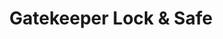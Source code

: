---
title: "Gatekeeper Lock & Safe"
url: /lebanon/gatekeeper-lock-und-safe/
shop: Schlüsseldienst
---